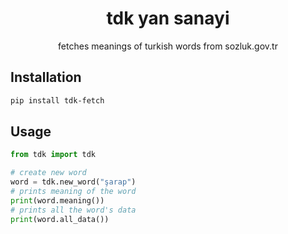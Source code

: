 <div align="center">
  <h1>tdk yan sanayi</h1>
   fetches meanings of turkish words from sozluk.gov.tr
</div>

## Installation
```bash
pip install tdk-fetch
```

## Usage
```python
from tdk import tdk

# create new word
word = tdk.new_word("şarap")
# prints meaning of the word
print(word.meaning())
# prints all the word's data
print(word.all_data())
```